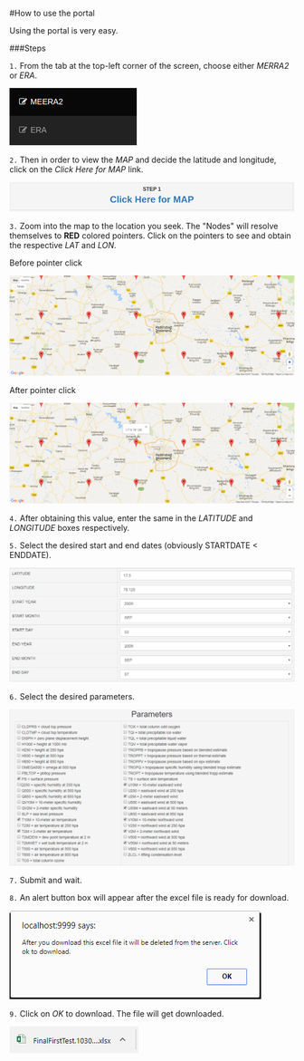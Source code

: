 #How to use the portal

Using the portal is very easy.

###Steps

`1.` From the tab at the top-left corner of the screen, choose either *MERRA2* or *ERA*.

![tabs](tabs.png)

`2.` Then in order to view the *MAP* and decide the latitude and longitude, click on the *Click Here for MAP* link.

![link to Map](linkToMap.png)

`3.` Zoom into the map to the location you seek. The "Nodes" will resolve themselves to **RED** colored pointers. Click on the pointers to see and obtain the respective *LAT* and *LON*.

Before pointer click

![Before Pointer Click](before.png)

After pointer click

![After Pointer Click](after.png)

`4.` After obtaining this value, enter the same in the *LATITUDE* and *LONGITUDE* boxes respectively.

`5.` Select the desired start and end dates (obviously STARTDATE < ENDDATE).

![Values-example](values.png)

`6.` Select the desired parameters.

![Parameters-example](parameters.png)

`7.` Submit and wait.

`8.` An alert button box will appear after the excel file is ready for download.

![Alert Box](alert_box.png)

`9.` Click on *OK* to download. The file will get downloaded.

![Downloaded file](downloaded_file.png)
